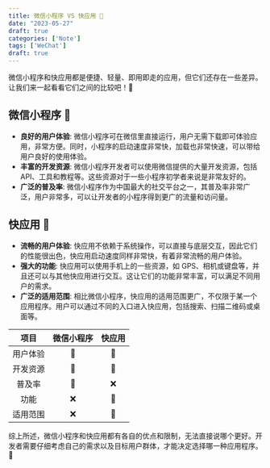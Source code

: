 ```yaml
---
title: 微信小程序 VS 快应用 🚀
date: "2023-05-27"
draft: true
categories: ['Note']
tags: ['WeChat']
draft: true
--- 
```


微信小程序和快应用都是便捷、轻量、即用即走的应用，但它们还存在一些差异。让我们来一起看看它们之间的比较吧！👀

## 微信小程序 💬

- **良好的用户体验**: 微信小程序可在微信里直接运行，用户无需下载即可体验应用，非常方便。同时，小程序的启动速度非常快，加载也非常快速，可以带给用户良好的使用体验。
- **丰富的开发资源**: 微信小程序开发者可以使用微信提供的大量开发资源，包括 API、工具和教程等。这些资源对于一些小程序初学者来说是非常友好的。 
- **广泛的普及率**: 微信小程序作为中国最大的社交平台之一，其普及率非常广泛，用户非常多，可以让开发者的小程序得到更广的流量和访问量。 

## 快应用 🚀

- **流畅的用户体验**: 快应用不依赖于系统操作，可以直接与底层交互，因此它们的性能很出色，快应用启动速度同样非常快，有着非常流畅的用户体验。
- **强大的功能**: 快应用可以使用手机上的一些资源，如 GPS、相机或键盘等，并且还可以与其他快应用进行交互。这让它们的功能非常丰富，可以满足不同用户的需求。
- **广泛的适用范围**: 相比微信小程序，快应用的适用范围更广，不仅限于某一个应用程序。用户可以通过不同的入口进入快应用，包括搜索、扫描二维码或桌面等。

| 项目 | 微信小程序 | 快应用 |
|:---:|:---:|:---:|
| 用户体验 | 💬 | 🚀 |
| 开发资源 | 💬 | 🚀 |
| 普及率 | 💬 | ❌ |
| 功能 | ❌ | 💬 |
| 适用范围 | ❌ | 💬 |

综上所述，微信小程序和快应用都有各自的优点和限制，无法直接说哪个更好。开发者需要仔细考虑自己的需求以及目标用户群体，才能决定选择哪一种应用程序。🤔

